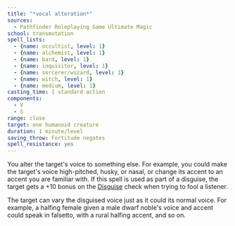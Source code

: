 ```yaml
---
title: "*vocal alteration*"
sources:
  - Pathfinder Roleplaying Game Ultimate Magic
school: transmutation
spell_lists:
  - {name: occultist, level: 1}
  - {name: alchemist, level: 1}
  - {name: bard, level: 1}
  - {name: inquisitor, level: 1}
  - {name: sorcerer/wizard, level: 1}
  - {name: witch, level: 1}
  - {name: medium, level: 1}
casting_time: 1 standard action
components:
  - V
  - S
range: close
target: one humanoid creature
duration: 1 minute/level
saving_throw: Fortitude negates
spell_resistance: yes
---
```


You alter the target's voice to something else. For example, you could make the target's voice high-pitched, husky, or nasal, or change its accent to an accent you are familiar with. If this spell is used as part of a disguise, the target gets a +10 bonus on the [Disguise](/skills/disguise/) check when trying to fool a listener.

The target can vary the disguised voice just as it could its normal voice. For example, a halfing female given a male dwarf noble's voice and accent could speak in falsetto, with a rural halfing accent, and so on.

